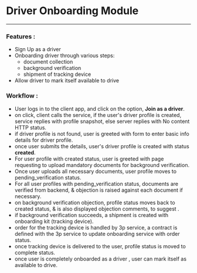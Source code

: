 # Driver Onboarding Module
<hr/>

### Features :

- Sign Up as a driver
- Onboarding driver through various steps:
  - document collection
  - background verification
  - shipment of tracking device
- Allow driver to mark itself available to drive

### Workflow :

- User logs in to the client app, and click on the option, **Join as a driver**.
- on click, client calls the service, if the user's driver profile is created, service replies with profile snapshot, else server replies with No content HTTP status.
- if driver profile is not found, user is greeted with form to enter basic info details for driver profile.
- once user submits the details, user's driver profile is created with status **created**.
- For user profile with created status, user is greeted with page requesting to upload mandatory documents for background verification.
- Once user uploads all necessary documents, user profile moves to pending_verification status.
- For all user profiles with pending_verification status, documents are verified from backend, & objection is raised against each document if necessary.
- on background verification objection, profile status moves back to created status, & is also displayed objection comments, to suggest .
- if background verification succeeds, a shipment is created with onboarding kit (tracking device).
- order for the tracking device is handled by 3p service, a contract is defined with the 3p service to update onboarding service with order status.
- once tracking device is delivered to the user, profile status is moved to complete status.
- once user is completely onboarded as a driver , user can mark itself as available to drive.